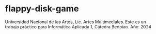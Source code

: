 # flappy-disk-game
Universidad Nacional de las Artes, Lic. Artes Multimediales. Este es un trabajo práctico para Informática Aplicada 1, Cátedra Bedoian. Año: 2024
